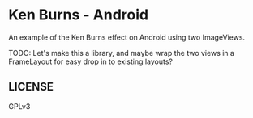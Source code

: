 # Ken Burns - Android

An example of the Ken Burns effect on Android using two ImageViews. 

TODO: Let's make this a library, and maybe wrap the two views in a FrameLayout for easy drop in to existing layouts?

## LICENSE

GPLv3
